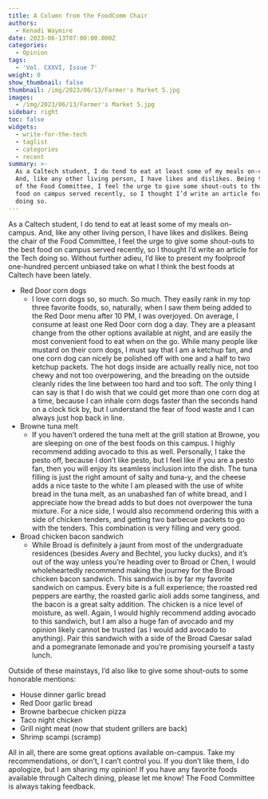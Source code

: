```yaml
---
title: A Column from the FoodComm Chair
authors:
  - Kenadi Waymire
date: 2023-06-13T07:00:00.000Z
categories:
  - Opinion
tags:
  - 'Vol. CXXVI, Issue 7'
weight: 0
show_thumbnail: false
thumbnail: /img/2023/06/13/Farmer's Market 5.jpg
images:
  - /img/2023/06/13/Farmer's Market 5.jpg
sidebar: right
toc: false
widgets:
  - write-for-the-tech
  - taglist
  - categories
  - recent
summary: >-
  As a Caltech student, I do tend to eat at least some of my meals on-campus.
  And, like any other living person, I have likes and dislikes. Being the chair
  of the Food Committee, I feel the urge to give some shout-outs to the best
  food on campus served recently, so I thought I’d write an article for the Tech
  doing so.
---
```


As a Caltech student, I do tend to eat at least some of my meals on-campus. And, like any other living person, I have likes and dislikes. Being the chair of the Food Committee, I feel the urge to give some shout-outs to the best food on campus served recently, so I thought I’d write an article for the Tech doing so. Without further adieu, I’d like to present my foolproof one-hundred percent unbiased take on what I think the best foods at Caltech have been lately.

* Red Door corn dogs
  * I love corn dogs so, so much. So much. They easily rank in my top three favorite foods, so, naturally, when I saw them being added to the Red Door menu after 10 PM, I was overjoyed. On average, I consume at least one Red Door corn dog a day. They are a pleasant change from the other options available at night, and are easily the most convenient food to eat when on the go. While many people like mustard on their corn dogs, I must say that I am a ketchup fan, and one corn dog can nicely be polished off with one and a half to two ketchup packets. The hot dogs inside are actually really nice, not too chewy and not too overpowering, and the breading on the outside cleanly rides the line between too hard and too soft. The only thing I can say is that I do wish that we could get more than one corn dog at a time, because I can inhale corn dogs faster than the seconds hand on a clock tick by, but I understand the fear of food waste and I can always just hop back in line.
* Browne tuna melt
  * If you haven’t ordered the tuna melt at the grill station at Browne, you are sleeping on one of the best foods on this campus. I highly recommend adding avocado to this as well. Personally, I take the pesto off, because I don’t like pesto, but I feel like if you are a pesto fan, then you will enjoy its seamless inclusion into the dish. The tuna filling is just the right amount of salty and tuna-y, and the cheese adds a nice taste to the white I am pleased with the use of white bread in the tuna melt, as an unabashed fan of white bread, and I appreciate how the bread adds to but does not overpower the tuna mixture. For a nice side, I would also recommend ordering this with a side of chicken tenders, and getting two barbecue packets to go with the tenders. This combination is very filling and very good.
* Broad chicken bacon sandwich
  * While Broad is definitely a jaunt from most of the undergraduate residences (besides Avery and Bechtel, you lucky ducks), and it’s out of the way unless you’re heading over to Broad or Chen, I would wholeheartedly recommend making the journey for the Broad chicken bacon sandwich. This sandwich is by far my favorite sandwich on campus. Every bite is a full experience; the roasted red peppers are earthy, the roasted garlic aioli adds some tanginess, and the bacon is a great salty addition. The chicken is a nice level of moisture, as well. Again, I would highly recommend adding avocado to this sandwich, but I am also a huge fan of avocado and my opinion likely cannot be trusted (as I would add avocado to anything). Pair this sandwich with a side of the Broad Caesar salad and a pomegranate lemonade and you’re promising yourself a tasty lunch.

Outside of these mainstays, I’d also like to give some shout-outs to some honorable mentions:

* House dinner garlic bread
* Red Door garlic bread
* Browne barbecue chicken pizza
* Taco night chicken
* Grill night meat (now that student grillers are back)
* Shrimp scampi (scramp)

All in all, there are some great options available on-campus. Take my recommendations, or don’t, I can’t control you. If you don’t like them, I do apologize, but I am sharing my opinion! If you have any favorite foods available through Caltech dining, please let me know! The Food Committee is always taking feedback.
